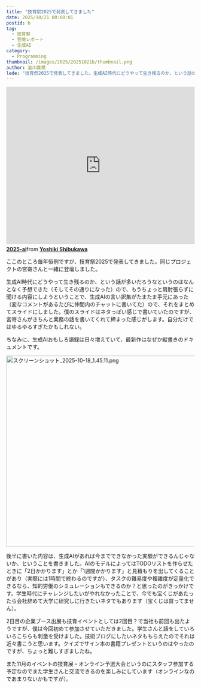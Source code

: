 ```yaml
---
title: "技育祭2025で発表してきました"
date: 2025/10/21 00:00:01
postid: b
tag:
  - 技育祭
  - 登壇レポート
  - 生成AI
category:
  - Programming
thumbnail: /images/2025/20251021b/thumbnail.png
author: 澁川喜規
lede: "技育祭2025で発表してきました。生成AI時代にどうやって生き残るのか、という話が多いだろうなというのはなんとなく予想できた（そしてその通りになった）ので、もうちょっと肩肘張らずに聞ける内容にしようということで、生成AIの言い訳集がたまたま手元にあった（変なコメントがあるたびに仲間内のチャットに書いてた）ので、それをまとめてスライドにしました。"
---
```

<iframe src="https://www.slideshare.net/slideshow/embed_code/key/9yDcn7knB04PBW" width="510" height="420"frameborder="0" marginwidth="0" marginheight="0" scrolling="no"style="border: var(--border-1) solid #CCC; border-width:1px; margin-bottom:5px; max-width:100%;"allowfullscreen></iframe><div style="margin-bottom:5px"><strong><a href="https://www.slideshare.net/slideshow/2025-ai/283829440" title="2025-ai" target="_blank">2025-ai</a></strong>from <strong><a href="https://www.slideshare.net/shibukawa" target="_blank">Yoshiki Shibukawa</a></strong></div>

ここのところ毎年恒例ですが、技育祭2025で発表してきました。同じプロジェクトの宮嵜さんと一緒に登壇しました。

生成AI時代にどうやって生き残るのか、という話が多いだろうなというのはなんとなく予想できた（そしてその通りになった）ので、もうちょっと肩肘張らずに聞ける内容にしようということで、生成AIの言い訳集がたまたま手元にあった（変なコメントがあるたびに仲間内のチャットに書いてた）ので、それをまとめてスライドにしました。僕のスライドはネタっぽい感じで書いていたのですが、宮嵜さんがきちんと業務の話を書いてくれて締まった感じがします。自分だけではゆるゆるすぎたかもしれない。

ちなみに、生成AIおもしろ語録は日々増えていて、最新作はなぜか縦書きのドキュメントです。

<img src="/images/2025/20251021b/スクリーンショット_2025-10-18_1.45.11.png" alt="スクリーンショット_2025-10-18_1.45.11.png" width="800" height="510" loading="lazy">

後半に書いた内容は、生成AIがあれば今までできなかった実験ができるんじゃないか、ということを書きました。AIのモデルによってはTODOリストを作らせたときに「2日かかります」とか「1週間かかります」と見積もりを出してくることがあり（実際には1時間で終わるのですが）、タスクの難易度や複雑度が定量化できるなら、知的労働のシミュレーションもできるのか？と思ったのがきっかけです。学生時代にチャレンジしたいがやれなかったことで、今でも宝くじがあたったら会社辞めて大学に研究しに行きたいネタでもあります（宝くじは買ってません）。

2日目の企業ブース出展も技育イベントとしては2回目？で当社も前回も出たようですが、僕は今回初めて参加させていただきました。学生さんと話をしていろいろこちらも刺激を受けました。技術ブログにしたいネタももらえたのでそれは近々書こうと思います。クイズでサイン本の書籍プレゼントというのはやったのですが、ちょっと難しすぎましたね。

また11月のイベントの技育展・オンライン予選大会というのにスタッフ参加する予定なのでまた学生さんと交流できるのを楽しみにしています（オンラインなのであまりないかもですが）。
